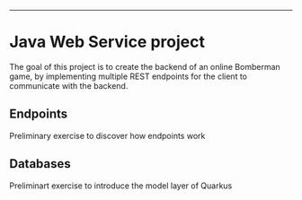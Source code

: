 ---

# Java Web Service project
The goal of this project is to create the backend of an online Bomberman game, by implementing
multiple REST endpoints for the client to communicate with the backend.

## Endpoints
Preliminary exercise to discover how endpoints work

## Databases
Preliminart exercise to introduce the model layer of Quarkus
